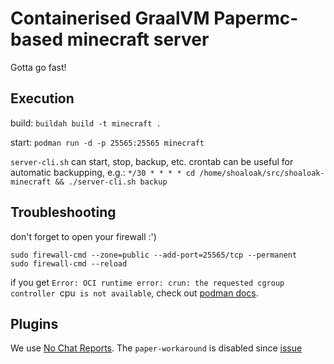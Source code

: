 # Containerised GraalVM Papermc-based minecraft server
Gotta go fast!

## Execution
build:
`buildah build -t minecraft .`

start:
`podman run -d -p 25565:25565 minecraft`

`server-cli.sh` can start, stop, backup, etc.
crontab can be useful for automatic backupping, e.g.:
`*/30 * * * * cd /home/shoaloak/src/shoaloak-minecraft && ./server-cli.sh backup`


## Troubleshooting
don't forget to open your firewall :')
```
sudo firewall-cmd --zone=public --add-port=25565/tcp --permanent
sudo firewall-cmd --reload
```

if you get `Error: OCI runtime error: crun: the requested cgroup controller `cpu` is not available`, check out [podman docs](https://github.com/containers/podman/blob/main/troubleshooting.md#26-running-containers-with-resource-limits-fails-with-a-permissions-error).


## Plugins
We use [No Chat Reports](https://www.spigotmc.org/resources/no-chat-reports.102990/).
The `paper-workaround` is disabled since [issue](https://github.com/teakivy/NoChatReports/issues/6)
